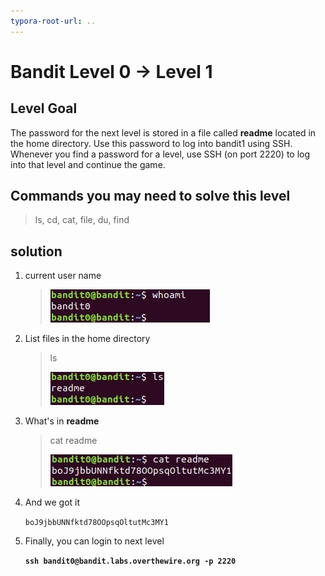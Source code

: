 ```yaml
---
typora-root-url: ..
---
```


# Bandit Level 0 → Level 1

## Level Goal

The password for the next level is stored in a file called **readme** located in the home directory. Use this password to log into bandit1 using SSH. Whenever you find a password for a level, use SSH (on port 2220) to log into that level and continue the game.

## Commands you may need to solve this level

> ls, cd, cat, file, du, find



## solution

1. current user name

   > ![](/img/a_bandit/a_0_1/bandit0_1.jpg)



2. List files in the home directory

   > ls
   >
   > ![ls](/img/a_bandit/a_0_1/ls.jpg)

3. What's in **readme**

   > cat readme
   >
   > ![cat](/img/a_bandit/a_0_1/cat.jpg)

4. And we got it

   `boJ9jbbUNNfktd78OOpsqOltutMc3MY1`

5. Finally, you can login to next level

   **`ssh bandit0@bandit.labs.overthewire.org -p 2220`**
